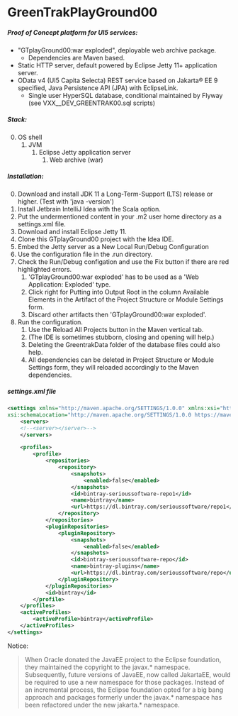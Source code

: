 # GreenTrakPlayGround00

##### Proof of Concept platform for UI5 services:
* "GTplayGround00:war exploded", deployable web archive package.
   * Dependencies are Maven based.
* Static HTTP server, default powered by Eclipse Jetty 11+ application server.
* OData v4 (UI5 Capita Selecta) REST service based on Jakarta® EE 9 specified, Java Persistence API (JPA) with EclipseLink.
   * Single user HyperSQL database, conditional maintained by Flyway (see VXX__DEV_GREENTRAK00.sql scripts)

##### Stack:
0. OS shell
    1. JVM
        1. Eclipse Jetty application server
            1. Web archive (war)

##### Installation:
0. Download and install JDK 11 a Long-Term-Support (LTS) release or higher. (Test with 'java -version')
0. Install Jetbrain IntelliJ Idea with the Scala option.
0. Put the undermentioned content in your .m2 user home directory as a settings.xml file.
0. Download and install Eclipse Jetty 11.
0. Clone this GTplayGround00 project with the Idea IDE.
0. Embed the Jetty server as a New Local Run/Debug Configuration
0. Use the configuration file in the .run directory.
0. Check the Run/Debug configation and use the Fix button if there are red highlighted errors.
    1. 'GTplayGround00:war exploded' has to be used as a 'Web Application: Exploded' type.
    0. Click right for Putting into Output Root in the column Available Elements in the Artifact of the Project Structure or Module Settings form.
    0. Discard other artifacts then 'GTplayGround00:war exploded'.
0. Run the configuration.
    1. Use the Reload All Projects button in the Maven vertical tab.
    0. (The IDE is sometimes stubborn, closing and opening will help.)
    0. Deleting the GreentrakData folder of the database files could also help.
    0. All dependencies can be deleted in Project Structure or Module Settings form, they will reloaded accordingly to the Maven dependencies.


##### settings.xml file
```xml
<settings xmlns="http://maven.apache.org/SETTINGS/1.0.0" xmlns:xsi="http://www.w3.org/2001/XMLSchema-instance"
xsi:schemaLocation="http://maven.apache.org/SETTINGS/1.0.0 https://maven.apache.org/xsd/settings-1.0.0.xsd">
    <servers>
    <!--<server></server>-->
    </servers>

    <profiles>
        <profile>
            <repositories>
                <repository>
                    <snapshots>
                        <enabled>false</enabled>
                    </snapshots>
                    <id>bintray-serioussoftware-repo1</id>
                    <name>bintray</name>
                    <url>https://dl.bintray.com/serioussoftware/repo1</url>
                </repository>
            </repositories>
            <pluginRepositories>
                <pluginRepository>
                    <snapshots>
                        <enabled>false</enabled>
                    </snapshots>
                    <id>bintray-serioussoftware-repo</id>
                    <name>bintray-plugins</name>
                    <url>https://dl.bintray.com/serioussoftware/repo</url>
                </pluginRepository>
            </pluginRepositories>
            <id>bintray</id>
        </profile>
    </profiles>
    <activeProfiles>
        <activeProfile>bintray</activeProfile>
    </activeProfiles>
</settings>
```


Notice:
>When Oracle donated the JavaEE project to the Eclipse foundation, they maintained the copyright to the javax.* namespace. Subsequently, future versions of JavaEE, now called JakartaEE, would be required to use a new namespace for those packages. Instead of an incremental process, the Eclipse foundation opted for a big bang approach and packages formerly under the javax.* namespace has been refactored under the new jakarta.* namespace.
  